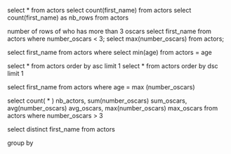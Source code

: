 select * from actors
select count(first_name) from actors
select count(first_name) as nb_rows from actors


number of rows of who has more than 3 oscars
select first_name from actors where number_oscars < 3;
select max(number_oscars) from actors;

select first_name from actors where select min(age) from actors = age

select * from actors order by asc limit 1
select * from actors order by dsc limit 1

select first_name from actors
where age = max (number_oscars)

select count( * ) nb_actors, sum(number_oscars) sum_oscars,
avg(number_oscars) avg_oscars, max(number_oscars) max_oscars
from actors
where number_oscars > 3


select distinct first_name from actors

group by
